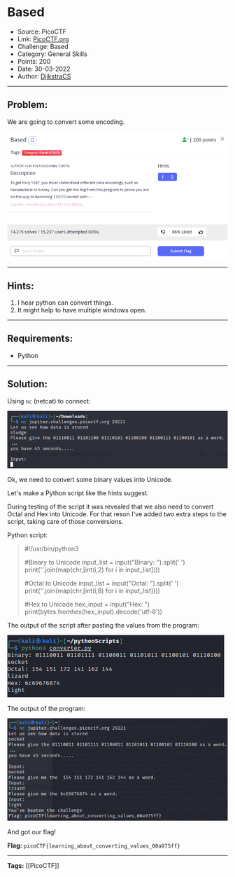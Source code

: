 # Based
* Source: PicoCTF
* Link: [PicoCTF.org](https://picoctf.org/)
* Challenge: Based
* Category: General Skills
* Points: 200
* Date: 30-03-2022
* Author: [DjikstraCS](https://github.com/DjikstraCS)

---
## Problem:
We are going to convert some encoding.

![](./attachments/Pasted%20image%2020220330172642.png)

---
## Hints:
1. I hear python can convert things.
2. It might help to have multiple windows open.

---
## Requirements:
- Python

---
## Solution:
Using `nc` (netcat) to connect:

![](./attachments/Pasted%20image%2020220330172954.png)

Ok, we need to convert some binary values into Unicode.

Let's make a Python script like the hints suggest.

During testing of the script it was revealed that we also need to convert Octal and Hex into Unicode. For that reson I've added two extra steps to the script, taking care of those conversions.

Python script:

>#!/usr/bin/python3
>
>#Binary to Unicode
>input_list = input("Binary: ").split(' ')
>print(''.join(map(chr,[int(i,2) for i in input_list])))
>
>
>#Octal to Unicode
>input_list = input("Octal: ").split(' ')
>print(''.join(map(chr,[int(i,8) for i in input_list])))
>
>
>#Hex to Unicode
>hex_input = input("Hex: ")
>print(bytes.fromhex(hex_input).decode('utf-8'))

The output of the script after pasting the values from the program:

![](./attachments/Pasted%20image%2020220330201441.png)

The output of the program:

![](./attachments/Pasted%20image%2020220330201655.png)

And got our flag!


**Flag:** `picoCTF{learning_about_converting_values_00a975ff}`

---
**Tags:** [[PicoCTF]]
